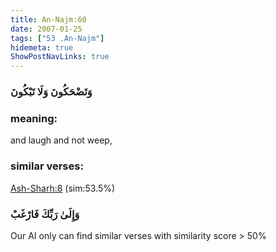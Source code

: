 ```yaml
---
title: An-Najm:60
date: 2007-01-25
tags: ["53 .An-Najm"]
hidemeta: true 
ShowPostNavLinks: true 
---
```

### وَتَضْحَكُونَ وَلَا تَبْكُونَ
### meaning: 
and laugh and not weep,
### similar verses: 

[Ash-Sharh:8](/94/8) (sim:53.5%)

### وَإِلَىٰ رَبِّكَ فَارْغَبْ

Our AI only can find similar verses with similarity score > 50% 



